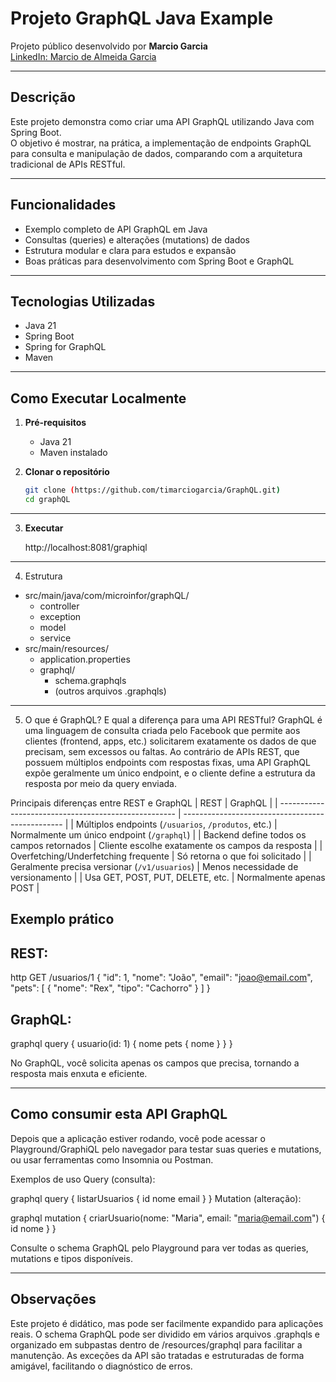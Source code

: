# Projeto GraphQL Java Example

Projeto público desenvolvido por **Marcio Garcia**  
[LinkedIn: Marcio de Almeida Garcia](https://www.linkedin.com/in/marcio-de-almeida-garcia-3a9ab6227/)

---

## Descrição

Este projeto demonstra como criar uma API GraphQL utilizando Java com Spring Boot.  
O objetivo é mostrar, na prática, a implementação de endpoints GraphQL para consulta e manipulação de dados, comparando com a arquitetura tradicional de APIs RESTful.

---

## Funcionalidades

- Exemplo completo de API GraphQL em Java
- Consultas (queries) e alterações (mutations) de dados
- Estrutura modular e clara para estudos e expansão
- Boas práticas para desenvolvimento com Spring Boot e GraphQL

---

## Tecnologias Utilizadas

- Java 21
- Spring Boot
- Spring for GraphQL
- Maven

---

## Como Executar Localmente

1. **Pré-requisitos**  
   - Java 21
   - Maven instalado

2. **Clonar o repositório**
   ```sh
   git clone (https://github.com/timarciogarcia/GraphQL.git)
   cd graphQL

---

3. **Executar**

   http://localhost:8081/graphiql

---

4. Estrutura

  - src/main/java/com/microinfor/graphQL/
    - controller
    - exception
    - model
    - service
  - src/main/resources/
    - application.properties
    - graphql/
        - schema.graphqls
        - (outros arquivos .graphqls)

---

5. O que é GraphQL? E qual a diferença para uma API RESTful?
  GraphQL é uma linguagem de consulta criada pelo Facebook que permite aos clientes (frontend, apps, etc.) solicitarem exatamente os dados de que precisam, sem excessos ou faltas.
  Ao contrário de APIs REST, que possuem múltiplos endpoints com respostas fixas, uma API GraphQL expõe geralmente um único endpoint, e o cliente define a estrutura da resposta por meio da query enviada.
  
  Principais diferenças entre REST e GraphQL
  | REST                                                 | GraphQL                                          |
  | ---------------------------------------------------- | ------------------------------------------------ |
  | Múltiplos endpoints (`/usuarios`, `/produtos`, etc.) | Normalmente um único endpoint (`/graphql`)       |
  | Backend define todos os campos retornados            | Cliente escolhe exatamente os campos da resposta |
  | Overfetching/Underfetching frequente                 | Só retorna o que foi solicitado                  |
  | Geralmente precisa versionar (`/v1/usuarios`)        | Menos necessidade de versionamento               |
  | Usa GET, POST, PUT, DELETE, etc.                     | Normalmente apenas POST                          |

  ## Exemplo prático
  ## REST:
  http
  GET /usuarios/1
  {
    "id": 1,
    "nome": "João",
    "email": "joao@email.com",
    "pets": [
      { "nome": "Rex", "tipo": "Cachorro" }
    ]
  }
  ## GraphQL:  
  graphql
  query {
    usuario(id: 1) {
      nome
      pets {
        nome
      }
    }
  }

  No GraphQL, você solicita apenas os campos que precisa, tornando a resposta mais enxuta e eficiente.

  ---
  
  ## Como consumir esta API GraphQL
  Depois que a aplicação estiver rodando, você pode acessar o Playground/GraphiQL pelo navegador para testar suas queries e mutations, ou usar ferramentas como Insomnia ou Postman.
  
  Exemplos de uso
  Query (consulta):
  
  graphql
  query {
    listarUsuarios {
      id
      nome
      email
    }
  }
  Mutation (alteração):
  
  graphql
  mutation {
    criarUsuario(nome: "Maria", email: "maria@email.com") {
      id
      nome
    }
  }
  
  Consulte o schema GraphQL pelo Playground para ver todas as queries, mutations e tipos disponíveis.

  ---
  
  ## Observações
  Este projeto é didático, mas pode ser facilmente expandido para aplicações reais.
  O schema GraphQL pode ser dividido em vários arquivos .graphqls e organizado em subpastas dentro de /resources/graphql para facilitar a manutenção.
  As exceções da API são tratadas e estruturadas de forma amigável, facilitando o diagnóstico de erros.

